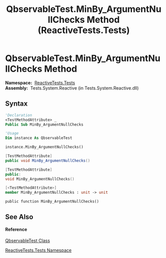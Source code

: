 ﻿---
title: QbservableTest.MinBy_ArgumentNullChecks Method  (ReactiveTests.Tests)
TOCTitle: MinBy_ArgumentNullChecks Method
ms:assetid: M:ReactiveTests.Tests.QbservableTest.MinBy_ArgumentNullChecks
ms:mtpsurl: https://msdn.microsoft.com/en-us/library/reactivetests.tests.qbservabletest.minby_argumentnullchecks(v=VS.103)
ms:contentKeyID: 36619090
ms.date: 06/28/2011
mtps_version: v=VS.103
f1_keywords:
- ReactiveTests.Tests.QbservableTest.MinBy_ArgumentNullChecks
dev_langs:
- CSharp
- JScript
- VB
- FSharp
- c++
---

# QbservableTest.MinBy\_ArgumentNullChecks Method

**Namespace:**  [ReactiveTests.Tests](hh289046\(v=vs.103\).md)  
**Assembly:**  Tests.System.Reactive (in Tests.System.Reactive.dll)

## Syntax

``` vb
'Declaration
<TestMethodAttribute> _
Public Sub MinBy_ArgumentNullChecks
```

``` vb
'Usage
Dim instance As QbservableTest

instance.MinBy_ArgumentNullChecks()
```

``` csharp
[TestMethodAttribute]
public void MinBy_ArgumentNullChecks()
```

``` c++
[TestMethodAttribute]
public:
void MinBy_ArgumentNullChecks()
```

``` fsharp
[<TestMethodAttribute>]
member MinBy_ArgumentNullChecks : unit -> unit 
```

``` jscript
public function MinBy_ArgumentNullChecks()
```

## See Also

#### Reference

[QbservableTest Class](hh315250\(v=vs.103\).md)

[ReactiveTests.Tests Namespace](hh289046\(v=vs.103\).md)


